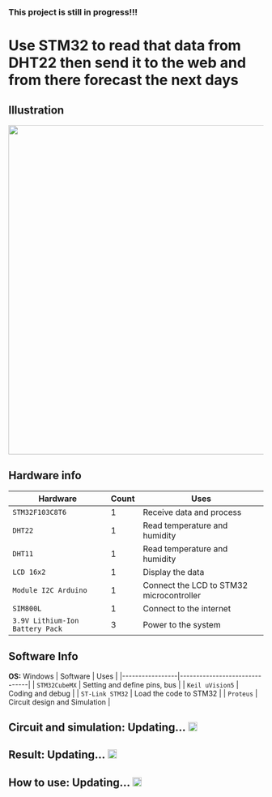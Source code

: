 ### This project is still in progress!!!
# Use STM32 to read that data from DHT22 then send it to the web and from there forecast the next days

## Illustration

<img src="" width="650"></h2>

## Hardware info

| Hardware                        | Count | Uses                                     |
|---------------------------------|-------|------------------------------------------|
| `STM32F103C8T6`                 | 1     | Receive data and process                 |
| `DHT22`                         | 1     | Read temperature and humidity            |
| `DHT11`                         | 1     | Read temperature and humidity            |
| `LCD 16x2`                      | 1     | Display the data                         |
| `Module I2C Arduino`            | 1     | Connect the LCD to STM32 microcontroller |
| `SIM800L`                       | 1     | Connect to the internet                  |
| `3.9V Lithium-Ion Battery Pack` | 3     | Power to the system                      |

## Software Info

**OS:** Windows
| Software        | Uses                          |
|-----------------|-------------------------------|
| `STM32CubeMX`   | Setting and define pins, bus  |
| `Keil uVision5` | Coding and debug              |
| `ST-Link STM32` | Load the code to STM32        |
| `Proteus`       | Circuit design and Simulation |

## Circuit and simulation: Updating... <img src="https://www.drupal.org/files/issues/throbber_13.gif" width="18">
## Result: Updating... <img src="https://www.drupal.org/files/issues/throbber_13.gif" width="18">
## How to use: Updating... <img src="https://www.drupal.org/files/issues/throbber_13.gif" width="18">
